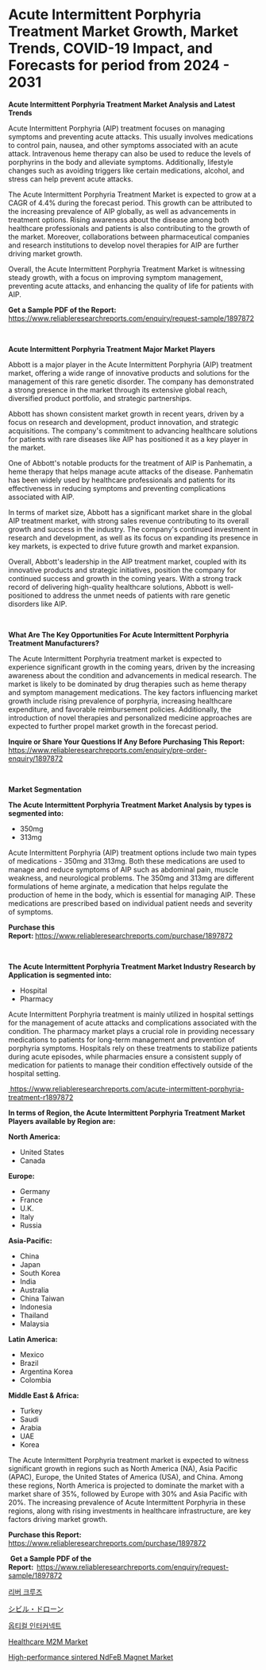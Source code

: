 <p><h1>Acute Intermittent Porphyria Treatment Market Growth, Market Trends, COVID-19 Impact, and Forecasts for period from 2024 - 2031</h1></p><p><strong>Acute Intermittent Porphyria Treatment Market Analysis and Latest Trends</strong></p>
<p><p>Acute Intermittent Porphyria (AIP) treatment focuses on managing symptoms and preventing acute attacks. This usually involves medications to control pain, nausea, and other symptoms associated with an acute attack. Intravenous heme therapy can also be used to reduce the levels of porphyrins in the body and alleviate symptoms. Additionally, lifestyle changes such as avoiding triggers like certain medications, alcohol, and stress can help prevent acute attacks.</p><p>The Acute Intermittent Porphyria Treatment Market is expected to grow at a CAGR of 4.4% during the forecast period. This growth can be attributed to the increasing prevalence of AIP globally, as well as advancements in treatment options. Rising awareness about the disease among both healthcare professionals and patients is also contributing to the growth of the market. Moreover, collaborations between pharmaceutical companies and research institutions to develop novel therapies for AIP are further driving market growth.</p><p>Overall, the Acute Intermittent Porphyria Treatment Market is witnessing steady growth, with a focus on improving symptom management, preventing acute attacks, and enhancing the quality of life for patients with AIP.</p></p>
<p><strong>Get a Sample PDF of the Report:&nbsp;</strong> <a href="https://www.reliableresearchreports.com/enquiry/request-sample/1897872">https://www.reliableresearchreports.com/enquiry/request-sample/1897872</a></p>
<p>&nbsp;</p>
<p><strong>Acute Intermittent Porphyria Treatment Major Market Players</strong></p>
<p><p>Abbott is a major player in the Acute Intermittent Porphyria (AIP) treatment market, offering a wide range of innovative products and solutions for the management of this rare genetic disorder. The company has demonstrated a strong presence in the market through its extensive global reach, diversified product portfolio, and strategic partnerships.</p><p>Abbott has shown consistent market growth in recent years, driven by a focus on research and development, product innovation, and strategic acquisitions. The company's commitment to advancing healthcare solutions for patients with rare diseases like AIP has positioned it as a key player in the market.</p><p>One of Abbott's notable products for the treatment of AIP is Panhematin, a heme therapy that helps manage acute attacks of the disease. Panhematin has been widely used by healthcare professionals and patients for its effectiveness in reducing symptoms and preventing complications associated with AIP.</p><p>In terms of market size, Abbott has a significant market share in the global AIP treatment market, with strong sales revenue contributing to its overall growth and success in the industry. The company's continued investment in research and development, as well as its focus on expanding its presence in key markets, is expected to drive future growth and market expansion.</p><p>Overall, Abbott's leadership in the AIP treatment market, coupled with its innovative products and strategic initiatives, position the company for continued success and growth in the coming years. With a strong track record of delivering high-quality healthcare solutions, Abbott is well-positioned to address the unmet needs of patients with rare genetic disorders like AIP.</p></p>
<p>&nbsp;</p>
<p><strong>What Are The Key Opportunities For Acute Intermittent Porphyria Treatment Manufacturers?</strong></p>
<p><p>The Acute Intermittent Porphyria treatment market is expected to experience significant growth in the coming years, driven by the increasing awareness about the condition and advancements in medical research. The market is likely to be dominated by drug therapies such as heme therapy and symptom management medications. The key factors influencing market growth include rising prevalence of porphyria, increasing healthcare expenditure, and favorable reimbursement policies. Additionally, the introduction of novel therapies and personalized medicine approaches are expected to further propel market growth in the forecast period.</p></p>
<p><strong>Inquire or Share Your Questions If Any Before Purchasing This Report:</strong> <a href="https://www.reliableresearchreports.com/enquiry/pre-order-enquiry/1897872">https://www.reliableresearchreports.com/enquiry/pre-order-enquiry/1897872</a></p>
<p>&nbsp;</p>
<p><strong>Market Segmentation</strong></p>
<p><strong>The Acute Intermittent Porphyria Treatment Market Analysis by types is segmented into:</strong></p>
<p><ul><li>350mg</li><li>313mg</li></ul></p>
<p><p>Acute Intermittent Porphyria (AIP) treatment options include two main types of medications - 350mg and 313mg. Both these medications are used to manage and reduce symptoms of AIP such as abdominal pain, muscle weakness, and neurological problems. The 350mg and 313mg are different formulations of heme arginate, a medication that helps regulate the production of heme in the body, which is essential for managing AIP. These medications are prescribed based on individual patient needs and severity of symptoms.</p></p>
<p><strong>Purchase this Report:&nbsp;</strong><a href="https://www.reliableresearchreports.com/purchase/1897872">https://www.reliableresearchreports.com/purchase/1897872</a></p>
<p>&nbsp;</p>
<p><strong>The Acute Intermittent Porphyria Treatment Market Industry Research by Application is segmented into:</strong></p>
<p><ul><li>Hospital</li><li>Pharmacy</li></ul></p>
<p><p>Acute Intermittent Porphyria treatment is mainly utilized in hospital settings for the management of acute attacks and complications associated with the condition. The pharmacy market plays a crucial role in providing necessary medications to patients for long-term management and prevention of porphyria symptoms. Hospitals rely on these treatments to stabilize patients during acute episodes, while pharmacies ensure a consistent supply of medication for patients to manage their condition effectively outside of the hospital setting.</p></p>
<p><a href="https://www.reliableresearchreports.com/acute-intermittent-porphyria-treatment-r1897872">&nbsp;https://www.reliableresearchreports.com/acute-intermittent-porphyria-treatment-r1897872</a></p>
<p><strong>In terms of Region, the Acute Intermittent Porphyria Treatment Market Players available by Region are:</strong></p>
<p>
    <p> <strong> North America: </strong>
        <ul>
            <li>United States</li>
            <li>Canada</li>
        </ul>
        </p> 
    <p> <strong> Europe: </strong>
        <ul>
            <li>Germany</li>
            <li>France</li>
            <li>U.K.</li>
            <li>Italy</li>
            <li>Russia</li>
        </ul>
        </p> 
    <p> <strong> Asia-Pacific: </strong>
        <ul>
            <li>China</li>
            <li>Japan</li>
            <li>South Korea</li>
            <li>India</li>
            <li>Australia</li>
            <li>China Taiwan</li>
            <li>Indonesia</li>
            <li>Thailand</li>
            <li>Malaysia</li>
        </ul>
        </p> 
    <p> <strong> Latin America: </strong>
        <ul>
            <li>Mexico</li>
            <li>Brazil</li>
            <li>Argentina Korea</li>
            <li>Colombia</li>
        </ul>
        </p> 
    <p> <strong> Middle East & Africa: </strong>
        <ul>
            <li>Turkey</li>
            <li>Saudi</li>
            <li>Arabia</li>
            <li>UAE</li>
            <li>Korea</li>
        </ul>
    </p>
    </p>
<p><p>The Acute Intermittent Porphyria treatment market is expected to witness significant growth in regions such as North America (NA), Asia Pacific (APAC), Europe, the United States of America (USA), and China. Among these regions, North America is projected to dominate the market with a market share of 35%, followed by Europe with 30% and Asia Pacific with 20%. The increasing prevalence of Acute Intermittent Porphyria in these regions, along with rising investments in healthcare infrastructure, are key factors driving market growth.</p></p>
<p><strong>Purchase this Report: </strong><a href="https://www.reliableresearchreports.com/purchase/1897872">https://www.reliableresearchreports.com/purchase/1897872</a></p>
<p>&nbsp;<strong>Get a Sample PDF of the Report:&nbsp;&nbsp;</strong><a href="https://www.reliableresearchreports.com/enquiry/request-sample/1897872">https://www.reliableresearchreports.com/enquiry/request-sample/1897872</a></p>
<p><strong></strong></p>
<p><p><a href="https://github.com/vsn7qpua81q/Market-Research-Report-List-2/blob/main/465429942342.md">리버 크루즈</a></p><p><a href="https://github.com/ReyesKohler20231/Market-Research-Report-List-1/blob/main/722376946421.md">シビル・ドローン</a></p><p><a href="https://github.com/Elenrrera7685/Market-Research-Report-List-1/blob/main/397371542343.md">옵티컬 인터커넥트</a></p><p><a href="https://github.com/RebekaAnderson14/Market-Research-Report-List-1/blob/main/healthcare-m2m-market.md">Healthcare M2M Market</a></p><p><a href="https://issuu.com/reportprime-2/docs/high-performance-sintered-ndfeb-magnet-market-size">High-performance sintered NdFeB Magnet Market</a></p></p>